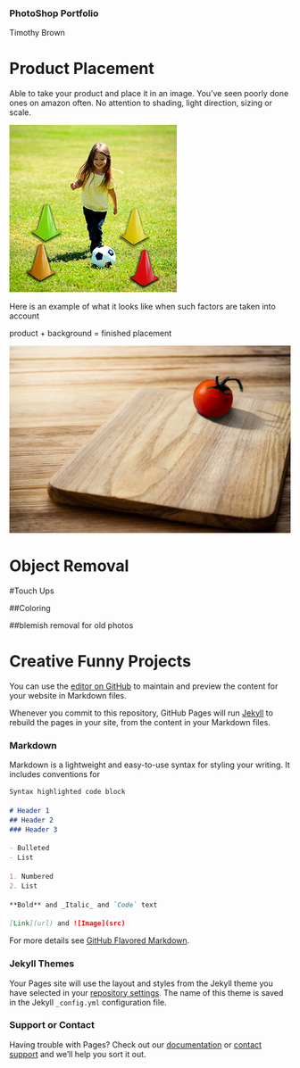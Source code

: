 ### PhotoShop Portfolio
Timothy Brown

# Product Placement

Able to take your product and place it in an image.  You've seen poorly done ones on amazon often.  No attention to shading, light direction, sizing or scale.

![Image](https://raw.githubusercontent.com/brownt47/Photoshop/main/images/BadPhotoShop.jpg)  

Here is an example of what it looks like when such factors are taken into account

product + background = finished placement


![Image](https://github.com/brownt47/Photoshop/blob/main/project%203%20tomato.jpg)


# Object Removal




#Touch Ups

##Coloring



##blemish removal for old photos



# Creative Funny Projects



You can use the [editor on GitHub](https://github.com/brownt47/Photoshop/edit/gh-pages/index.md) to maintain and preview the content for your website in Markdown files.

Whenever you commit to this repository, GitHub Pages will run [Jekyll](https://jekyllrb.com/) to rebuild the pages in your site, from the content in your Markdown files.

### Markdown

Markdown is a lightweight and easy-to-use syntax for styling your writing. It includes conventions for

```markdown
Syntax highlighted code block

# Header 1
## Header 2
### Header 3

- Bulleted
- List

1. Numbered
2. List

**Bold** and _Italic_ and `Code` text

[Link](url) and ![Image](src)
```

For more details see [GitHub Flavored Markdown](https://guides.github.com/features/mastering-markdown/).

### Jekyll Themes

Your Pages site will use the layout and styles from the Jekyll theme you have selected in your [repository settings](https://github.com/brownt47/Photoshop/settings). The name of this theme is saved in the Jekyll `_config.yml` configuration file.

### Support or Contact

Having trouble with Pages? Check out our [documentation](https://docs.github.com/categories/github-pages-basics/) or [contact support](https://github.com/contact) and we’ll help you sort it out.
